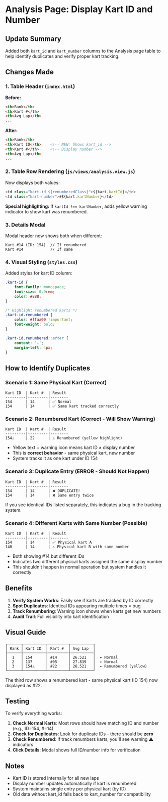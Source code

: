 # Analysis Page: Display Kart ID and Number

## Update Summary

Added both `kart_id` and `kart_number` columns to the Analysis page table to help identify duplicates and verify proper kart tracking.

## Changes Made

### 1. Table Header (`index.html`)

**Before:**
```html
<th>Rank</th>
<th>Kart #</th>
<th>Avg Lap</th>
...
```

**After:**
```html
<th>Rank</th>
<th>Kart ID</th>    <!-- NEW: Shows kart_id -->
<th>Kart #</th>     <!-- Display number -->
<th>Avg Lap</th>
...
```

### 2. Table Row Rendering (`js/views/analysis.view.js`)

Now displays both values:
```javascript
<td class="kart-id ${renumberedClass}">${kart.kartId}</td>
<td class="kart-number">#${kart.kartNumber}</td>
```

**Special highlighting:** If `kartId !== kartNumber`, adds yellow warning indicator to show kart was renumbered.

### 3. Details Modal

Modal header now shows both when different:
```
Kart #14 (ID: 154)  // If renumbered
Kart #14            // If same
```

### 4. Visual Styling (`styles.css`)

Added styles for kart ID column:
```css
.kart-id {
    font-family: monospace;
    font-size: 0.9rem;
    color: #888;
}

/* Highlight renumbered karts */
.kart-id.renumbered {
    color: #ffaa00 !important;
    font-weight: bold;
}

.kart-id.renumbered::after {
    content: '⚠';
    margin-left: 4px;
}
```

## How to Identify Duplicates

### Scenario 1: Same Physical Kart (Correct)
```
Kart ID  | Kart #  | Result
---------|---------|--------
154      | 14      | ✅ Normal
154      | 14      | ✅ Same kart tracked correctly
```

### Scenario 2: Renumbered Kart (Correct - Will Show Warning)
```
Kart ID  | Kart #  | Result
---------|---------|--------
154⚠     | 22      | ⚠️ Renumbered (yellow highlight)
```
- Yellow text + warning icon means kart ID ≠ display number
- This is **correct behavior** - same physical kart, new number
- System tracks it as one kart under ID 154

### Scenario 3: Duplicate Entry (ERROR - Should Not Happen)
```
Kart ID  | Kart #  | Result
---------|---------|--------
154      | 14      | ❌ DUPLICATE!
154      | 14      | ❌ Same entry twice
```
If you see identical IDs listed separately, this indicates a bug in the tracking system.

### Scenario 4: Different Karts with Same Number (Possible)
```
Kart ID  | Kart #  | Result
---------|---------|--------
154      | 14      | ✅ Physical kart A
140      | 14      | ⚠️ Physical kart B with same number
```
- Both showing #14 but different IDs
- Indicates two different physical karts assigned the same display number
- This shouldn't happen in normal operation but system handles it correctly

## Benefits

1. **Verify System Works**: Easily see if karts are tracked by ID correctly
2. **Spot Duplicates**: Identical IDs appearing multiple times = bug
3. **Track Renumbering**: Warning icon shows when karts get new numbers
4. **Audit Trail**: Full visibility into kart identification

## Visual Guide

```
┌──────┬──────────┬─────────┬──────────┐
│ Rank │ Kart ID  │ Kart #  │ Avg Lap  │
├──────┼──────────┼─────────┼──────────┤
│  1   │ 154      │ #14     │ 26.521   │  ← Normal
│  2   │ 137      │ #05     │ 27.839   │  ← Normal
│  3   │ 154⚠     │ #22     │ 26.521   │  ← Renumbered (yellow)
└──────┴──────────┴─────────┴──────────┘
```

The third row shows a renumbered kart - same physical kart (ID 154) now displayed as #22.

## Testing

To verify everything works:

1. **Check Normal Karts**: Most rows should have matching ID and number (e.g., ID=154, #=14)
2. **Check for Duplicates**: Look for duplicate IDs - there should be **zero**
3. **Check Renumbered**: If track renumbers karts, you'll see warning ⚠️ indicators
4. **Click Details**: Modal shows full ID/number info for verification

## Notes

- Kart ID is stored internally for all new laps
- Display number updates automatically if kart is renumbered
- System maintains single entry per physical kart (by ID)
- Old data without kart_id falls back to kart_number for compatibility



